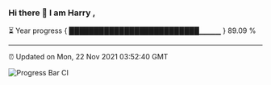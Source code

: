### Hi there 👋 I am Harry , 

⏳ Year progress { ██████████████████████████▁▁▁▁ } 89.09 %

---

⏰ Updated on Mon, 22 Nov 2021 03:52:40 GMT

![Progress Bar CI](https://github.com/duykhang68/duykhang68/workflows/Progress%20Bar%20CI/badge.svg)
